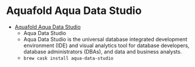 # Aquafold Aqua Data Studio
- [Aquafold Aqua Data Studio](https://www.aquafold.com/aquadatastudio)
  -  Aqua Data Studio
  - Aqua Data Studio is the universal database integrated development environment (IDE) and visual analytics tool for database developers, database administrators (DBAs), and data and business analysts.
  - `brew cask install aqua-data-studio`
